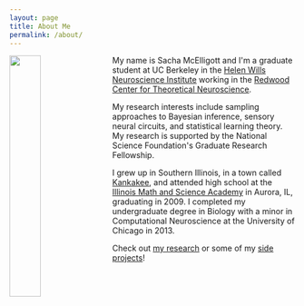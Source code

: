 ```yaml
---
layout: page
title: About Me
permalink: /about/
---
```


<img style="float: left; margin: 0px 15px 15px 0px;" src="{{site.imgurl}}/myBrain.gif" width="33%" />

My name is Sacha McElligott and I'm a graduate student at UC Berkeley in the
[Helen Wills Neuroscience Institute](http://neuroscience.berkeley.edu/)
working in the
[Redwood Center for Theoretical Neuroscience](http://redwood.berkeley.edu/).

My research interests include sampling approaches to Bayesian inference,
sensory neural circuits, and statistical learning theory.
My research is supported by the National Science Foundation's
Graduate Research Fellowship.

I grew up in Southern Illinois, in a town called
[Kankakee](http://www.thisamericanlife.org/radio-archives/episode/554/not-it),
and attended high school at the
[Illinois Math and Science Academy](https://www.imsa.edu)
in Aurora, IL, graduating in 2009.
I completed my undergraduate degree in Biology with a minor in
Computational Neuroscience at the University of Chicago in 2013.

Check out [my research](../research)
or some of my [side projects](../projects)!
